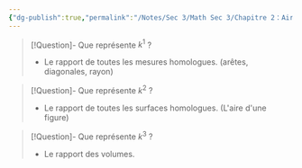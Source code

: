 ```yaml
---
{"dg-publish":true,"permalink":"/Notes/Sec 3/Math Sec 3/Chapitre 2：Aire et Volume/Section 2.6：Les solides semblables/1. K¹, K², K³/"}
---
```



>[!Question]- Que représente $k^1$ ?
>- Le rapport de toutes les mesures homologues. (arêtes, diagonales, rayon)

>[!Question]- Que représente $k^2$ ?
>- Le rapport de toutes les surfaces homologues. (L'aire d'une figure)

>[!Question]- Que représente $k^3$ ?
>- Le rapport des volumes.

